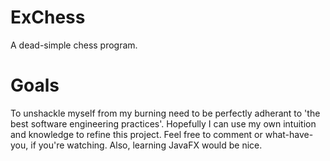 # ExChess
A dead-simple chess program.

# Goals
To unshackle myself from my burning need to be perfectly adherant to 'the best software engineering practices'. Hopefully I can use my own intuition and knowledge to refine this project. Feel free to comment or what-have-you, if you're watching.
Also, learning JavaFX would be nice. 
